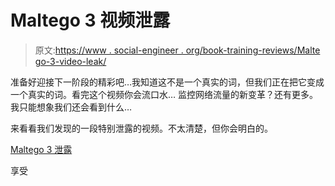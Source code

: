 # Maltego 3 视频泄露

> 原文:[https://www . social-engineer . org/book-training-reviews/Malte go-3-video-leak/](https://www.social-engineer.org/book-training-reviews/maltego-3-video-leak/)

准备好迎接下一阶段的精彩吧…我知道这不是一个真实的词，但我们正在把它变成一个真实的词。看完这个视频你会流口水…
监控网络流量的新变革？还有更多。我只能想象我们还会看到什么…

来看看我们发现的一段特别泄露的视频。不太清楚，但你会明白的。

[Maltego 3 泄露](https://www.social-engineer.org/resources/Maltego3Leaked.mp4)

享受